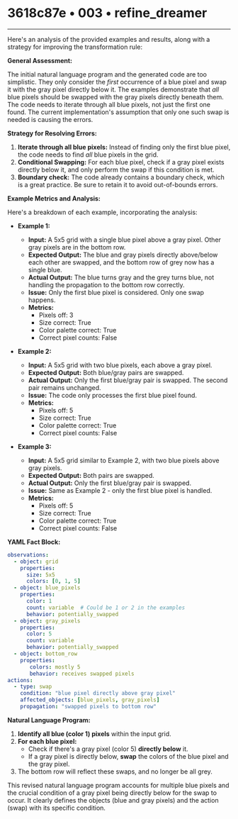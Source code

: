 # 3618c87e • 003 • refine_dreamer

---
Here's an analysis of the provided examples and results, along with a strategy for improving the transformation rule:

**General Assessment:**

The initial natural language program and the generated code are too simplistic. They only consider the *first* occurrence of a blue pixel and swap it with the gray pixel directly below it. The examples demonstrate that *all* blue pixels should be swapped with the gray pixels directly beneath them. The code needs to iterate through all blue pixels, not just the first one found. The current implementation's assumption that only one such swap is needed is causing the errors.

**Strategy for Resolving Errors:**

1.  **Iterate through all blue pixels:** Instead of finding only the first blue pixel, the code needs to find *all* blue pixels in the grid.
2.  **Conditional Swapping:** For each blue pixel, check if a gray pixel exists directly below it, and only perform the swap if this condition is met.
3.  **Boundary check:** The code already contains a boundary check, which is a great practice. Be sure to retain it to avoid out-of-bounds errors.

**Example Metrics and Analysis:**

Here's a breakdown of each example, incorporating the analysis:

*   **Example 1:**
    *   **Input:** A 5x5 grid with a single blue pixel above a gray pixel. Other gray pixels are in the bottom row.
    *   **Expected Output:** The blue and gray pixels directly above/below each other are swapped, and the bottom row of grey now has a single blue.
    *   **Actual Output:** The blue turns gray and the grey turns blue, not handling the propagation to the bottom row correctly.
    *   **Issue:** Only the first blue pixel is considered. Only one swap happens.
    *   **Metrics:**
        *   Pixels off: 3
        *   Size correct: True
        *   Color palette correct: True
        *   Correct pixel counts: False

*   **Example 2:**
    *   **Input:** A 5x5 grid with two blue pixels, each above a gray pixel.
    *   **Expected Output:** Both blue/gray pairs are swapped.
    *   **Actual Output:** Only the first blue/gray pair is swapped. The second pair remains unchanged.
    *   **Issue:** The code only processes the first blue pixel found.
    *   **Metrics:**
        *   Pixels off: 5
        *   Size correct: True
        *   Color palette correct: True
        *   Correct pixel counts: False

*   **Example 3:**
    *   **Input:** A 5x5 grid similar to Example 2, with two blue pixels above gray pixels.
    *   **Expected Output:** Both pairs are swapped.
    *   **Actual Output:** Only the first blue/gray pair is swapped.
    *   **Issue:** Same as Example 2 - only the first blue pixel is handled.
    *   **Metrics:**
        *   Pixels off: 5
        *   Size correct: True
        *   Color palette correct: True
        *   Correct pixel counts: False

**YAML Fact Block:**

```yaml
observations:
  - object: grid
    properties:
      size: 5x5
      colors: [0, 1, 5]
  - object: blue_pixels
    properties:
      color: 1
      count: variable  # Could be 1 or 2 in the examples
      behavior: potentially_swapped
  - object: gray_pixels
    properties:
      color: 5
      count: variable
      behavior: potentially_swapped
  - object: bottom_row
    properties:
       colors: mostly 5
       behavior: receives swapped pixels
actions:
  - type: swap
    condition: "blue pixel directly above gray pixel"
    affected_objects: [blue_pixels, gray_pixels]
    propagation: "swapped pixels to bottom row"
```

**Natural Language Program:**

1.  **Identify all blue (color 1) pixels** within the input grid.
2.  **For each blue pixel:**
    *   Check if there's a gray pixel (color 5) **directly below** it.
    *   If a gray pixel is directly below, **swap** the colors of the blue pixel and the gray pixel.
3.  The bottom row will reflect these swaps, and no longer be all grey.

This revised natural language program accounts for multiple blue pixels and the crucial condition of a gray pixel being directly below for the swap to occur. It clearly defines the objects (blue and gray pixels) and the action (swap) with its specific condition.

